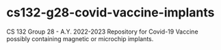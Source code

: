 # cs132-g28-covid-vaccine-implants
CS 132 Group 28 - A.Y. 2022-2023 Repository for Covid-19 Vaccine possibly containing magnetic or microchip implants.
